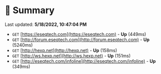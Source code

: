 # 📖 Summary
Last updated: **5/18/2022, 10:47:04 PM**

- `GET` [https://eseqtech.com](https://eseqtech.com) - **Up** (449ms)
- `GET` [http://forum.eseqtech.com](http://forum.eseqtech.com) - **Up** (5240ms)
- `GET` [http://hexp.net](http://hexp.net) - **Up** (158ms)
- `GET` [http://ws.hexp.net](http://ws.hexp.net) - **Up** (151ms)
- `GET` [http://eseqtech.com/infoline](http://eseqtech.com/infoline) - **Up** (349ms)

